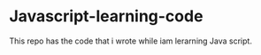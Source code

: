 # Javascript-learning-code
<p>
  This repo has the code that i wrote while iam lerarning Java script.
</p>

